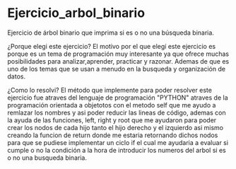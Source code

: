# Ejercicio_arbol_binario
Ejercicio de árbol binario que imprima si es o no una búsqueda binaria.

¿Porque elegi este ejercicio?
El motivo por el que elegí este ejercicio es porque es un tema de programación muy interesante ya que ofrece muchas posibilidades para analizar,aprender, practicar y razonar. Ademas de que es uno de los temas que se usan a menudo en la busqueda y organización de datos.

¿Como lo resolvi?
El método que implemente para poder resolver este ejercicio fue atraves del lenguaje de programación "PYTHON" atraves de la programación orientada a objetotos con el metodo self que me ayudo a remlazar los nombres y asi poder reducir las lineas de código, ademas con la ayuda de las funciones, left, right y root que me ayudaron para poder crear los nodos de cada hijo tanto el hijo derecho y el izquierdo asi mismo creando la funcion de return donde me estaria retornando dichos nodos para que se pudiese implementar un ciclo if el cual me ayudaria a evaluar si cumple o no la condición a la hora de introducir los numeros del arbol si es o no una busqueda binaria.
